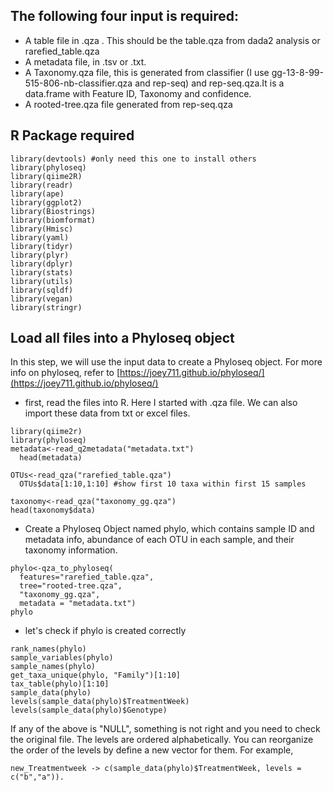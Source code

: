 ## The following four input is required:

- A table file in .qza . This should be the table.qza from dada2 analysis or rarefied_table.qza
- A metadata file, in .tsv or .txt.
- A Taxonomy.qza file, this is generated from classifier (I use gg-13-8-99-515-806-nb-classifier.qza and rep-seq) and rep-seq.qza.It is a data.frame with Feature ID, Taxonomy and confidence.
- A rooted-tree.qza file generated from rep-seq.qza

## R Package required
```
library(devtools) #only need this one to install others
library(phyloseq) 
library(qiime2R) 
library(readr) 
library(ape) 
library(ggplot2) 
library(Biostrings) 
library(biomformat) 
library(Hmisc) 
library(yaml) 
library(tidyr) 
library(plyr) 
library(dplyr) 
library(stats) 
library(utils) 
library(sqldf) 
library(vegan) 
library(stringr)
```
## Load all files into a Phyloseq object
In this step, we will use the input data to create a Phyloseq object. For more info on phyloseq, refer to [https://joey711.github.io/phyloseq/](https://joey711.github.io/phyloseq/)

- first, read the files into R. Here I started with .qza file. We can also import these data from txt or excel files. 
```
library(qiime2r)
library(phyloseq)
metadata<-read_q2metadata("metadata.txt")
  head(metadata)

OTUs<-read_qza("rarefied_table.qza")
  OTUs$data[1:10,1:10] #show first 10 taxa within first 15 samples

taxonomy<-read_qza("taxonomy_gg.qza")
head(taxonomy$data)
```

- Create a Phyloseq Object named phylo, which contains sample ID and metadata info, abundance of each OTU in each sample, and their taxonomy information.

```
phylo<-qza_to_phyloseq(
  features="rarefied_table.qza",
  tree="rooted-tree.qza",
  "taxonomy_gg.qza",
  metadata = "metadata.txt")
phylo
```

- let's check if phylo is created correctly
```
rank_names(phylo) 
sample_variables(phylo)
sample_names(phylo)
get_taxa_unique(phylo, "Family")[1:10]
tax_table(phylo)[1:10] 
sample_data(phylo)
levels(sample_data(phylo)$TreatmentWeek)
levels(sample_data(phylo)$Genotype)
```
If any of the above is "NULL", something is not right and you need to check the original file. 
The levels are ordered alphabetically. You can reorganize the order of the levels by define a new vector for them. For example, 
```
new_Treatmentweek -> c(sample_data(phylo)$TreatmentWeek, levels = c("b","a")).

